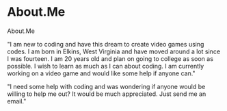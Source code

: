 # About.Me
About.Me 
<p> "I am new to coding and have this dream to create video games using codes. I am born in Elkins, West Virginia and have moved around a lot since I was fourteen. I am 20 years old and plan on going to college as soon as possible. I wish to learn as much as I can about coding. I am currently working on a video game and would like some help if anyone can."
<p> "I need some help with coding and was wondering if anyone would be willing to help me out? It would be much appreciated. Just send me an email."</p>
